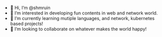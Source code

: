 - 👋 Hi, I’m @shmruin
- 👀 I’m interested in developing fun contents in web and network world.
- 🌱 I’m currently learning mutiple languages, and network, kubernetes based projects!
- 💞️ I’m looking to collaborate on whatever makes the world happy!

<!---
shmruin/shmruin is a ✨ special ✨ repository because its `README.md` (this file) appears on your GitHub profile.
You can click the Preview link to take a look at your changes.
--->
